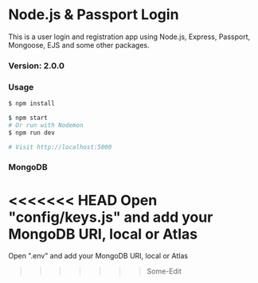 # Node.js & Passport Login

This is a user login and registration app using Node.js, Express, Passport, Mongoose, EJS and some other packages.

### Version: 2.0.0

### Usage

```sh
$ npm install
```

```sh
$ npm start
# Or run with Nodemon
$ npm run dev

# Visit http://localhost:5000
```

### MongoDB

<<<<<<< HEAD
Open "config/keys.js" and add your MongoDB URI, local or Atlas
=======
Open ".env" and add your MongoDB URI, local or Atlas
>>>>>>> Some-Edit
